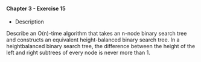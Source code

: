 #### Chapter 3 - Exercise 15
* Description

Describe an O(n)-time algorithm that takes an n-node binary search tree
and constructs an equivalent height-balanced binary search tree. In a heightbalanced
binary search tree, the difference between the height of the left and
right subtrees of every node is never more than 1.

